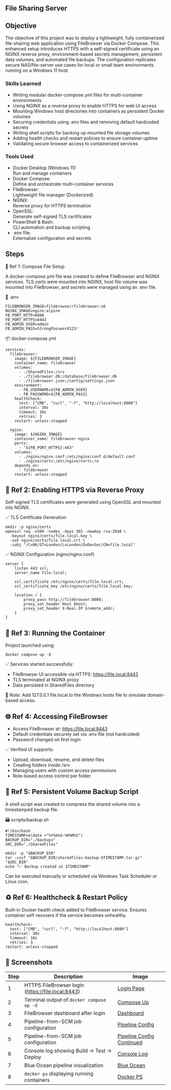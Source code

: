 ## File Sharing Server

## Objective

The objective of this project was to deploy a lightweight, fully containerized file-sharing web application using FileBrowser via Docker Compose. This enhanced setup introduces HTTPS with a self-signed certificate using an NGINX reverse proxy, environment-based secrets management, persistent data volumes, and automated file backups. The configuration replicates secure NAS/file-server use cases for local or small team environments running on a Windows 11 host.

### Skills Learned

- Writing modular docker-compose.yml files for multi-container environments
- Using NGINX as a reverse proxy to enable HTTPS for web UI access
- Mounting Windows host directories into containers as persistent Docker volumes
- Securing credentials using .env files and removing default hardcoded secrets
- Writing shell scripts for backing up mounted file storage volumes
- Adding health checks and restart policies to ensure container uptime
- Validating secure browser access to containerized services

### Tools Used

- Docker Desktop (Windows 11):<br>
  Run and manage containers
- Docker Compose: <br>
  Define and orchestrate multi-container services
- FileBrowser: <br>
  Lightweight file manager (Dockerized)
- NGINX: <br>
  Reverse proxy for HTTPS termination
- OpenSSL: <br>
  Generate self-signed TLS certificates
- PowerShell & Bash: <br>
  CLI automation and backup scripting
- .env file: <br>
  Externalize configuration and secrets
  
## Steps

🧱 Ref 1: Compose File Setup

A docker-compose.yml file was created to define FileBrowser and NGINX services. TLS certs were mounted into NGINX, host file volume was mounted into FileBrowser, and secrets were managed using an .env file.

📄 .env

    FILEBROWSER_IMAGE=filebrowser/filebrowser:s6
    NGINX_IMAGE=nginx:alpine
    FB_PORT_HTTP=8080
    FB_PORT_HTTPS=8443
    FB_ADMIN_USER=admin
    FB_ADMIN_PASS=StrongPassword123!

📦 docker-compose.yml

    services:
      filebrowser:
        image: ${FILEBROWSER_IMAGE}
        container_name: filebrowser
        volumes:
          - ./SharedFiles:/srv
          - ./filebrowser.db:/database/filebrowser.db
          - ./filebrowser.json:/config/settings.json
        environment:
          - FB_USERNAME=${FB_ADMIN_USER}
          - FB_PASSWORD=${FB_ADMIN_PASS}
        healthcheck:
          test: ["CMD", "curl", "-f", "http://localhost:8080"]
          interval: 30s
          timeout: 10s
          retries: 3
        restart: unless-stopped
    
      nginx:
        image: ${NGINX_IMAGE}
        container_name: filebrowser-nginx
        ports:
          - "${FB_PORT_HTTPS}:443"
        volumes:
          - ./nginx/nginx.conf:/etc/nginx/conf.d/default.conf
          - ./nginx/certs:/etc/nginx/certs:ro
        depends_on:
          - filebrowser
        restart: unless-stopped

## 🔐 Ref 2: Enabling HTTPS via Reverse Proxy

Self-signed TLS certificates were generated using OpenSSL and mounted into NGINX.

✅ TLS Certificate Generation

    mkdir -p nginx/certs
    openssl req -x509 -nodes -days 365 -newkey rsa:2048 \
      -keyout nginx/certs/file.local.key \
      -out nginx/certs/file.local.crt \
      -subj "/C=UK/ST=London/L=London/O=DevSec/CN=file.local"

✅ NGINX Configuration (nginx/nginx.conf)

    server {
        listen 443 ssl;
        server_name file.local;
    
        ssl_certificate /etc/nginx/certs/file.local.crt;
        ssl_certificate_key /etc/nginx/certs/file.local.key;
    
        location / {
            proxy_pass http://filebrowser:8080;
            proxy_set_header Host $host;
            proxy_set_header X-Real-IP $remote_addr;
        }
    }

## 🧪 Ref 3: Running the Container

Project launched using:

    docker compose up -d

✅ Services started successfully:
- FileBrowser UI accessible via HTTPS: https://file.local:8443
- TLS terminated at NGINX proxy
- Data persisted in SharedFiles directory

📝 Note: Add 127.0.0.1 file.local to the Windows hosts file to simulate domain-based access.

## 🌐 Ref 4: Accessing FileBrowser

- Access FileBrowser at: https://file.local:8443
- Default credentials securely set via .env file (not hardcoded)
- Password changed on first login

✅ Verified UI supports:
- Upload, download, rename, and delete files
- Creating folders inside /srv
- Managing users with custom access permissions
- Role-based access control per folder

## 🧰 Ref 5: Persistent Volume Backup Script

A shell script was created to compress the shared volume into a timestamped backup file.

🗃️ scripts/backup.sh

    #!/bin/bash
    TIMESTAMP=$(date +"%Y%m%d-%H%M%S")
    BACKUP_DIR="./backups"
    SRC_DIR="./SharedFiles"
    
    mkdir -p "$BACKUP_DIR"
    tar -czvf "$BACKUP_DIR/sharedfiles-backup-$TIMESTAMP.tar.gz" "$SRC_DIR"
    echo "✅ Backup created at $TIMESTAMP"

Can be executed manually or scheduled via Windows Task Scheduler or Linux cron.

## ♻️ Ref 6: Healthcheck & Restart Policy

Built-in Docker health check added to FileBrowser service. Ensures container self-recovers if the service becomes unhealthy.

    healthcheck:
      test: ["CMD", "curl", "-f", "http://localhost:8080"]
      interval: 30s
      timeout: 10s
      retries: 3
    restart: unless-stopped

## 📸 Screenshots

| Step | Description | Image |
|------|-------------|-------|
| 1 | HTTPS FileBrowser login (https://file.local:8443)| [Login Page](screenshots/login_page.png) |
| 2 | Terminal output of `docker compose up -d` | [Compose Up](screenshots/compose_up.png) |
| 3 | FileBrowser dashboard after login | [Dashboard](screenshots/dashboard.png) |
| 4 | Pipeline-from-SCM job configuration | [Pipeline Config](screenshots/SCM1.png) |
| 5 | Pipeline-from-SCM job configuration  | [Pipeline Config Continued](screenshots/SCM2.png) |
| 6 | Console log showing Build → Test → Deploy | [Console Log](screenshots/Console_log.png) |
| 7 | Blue Ocean pipeline visualization | [Blue Ocean](screenshots/blue_ocean.png) |
| 8 | `docker ps` displaying running containers | [Docker PS](screenshots/docker_ps.png) |

